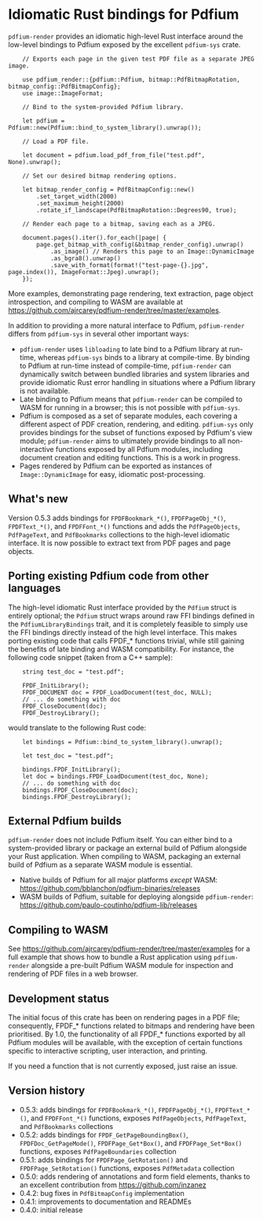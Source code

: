 # Idiomatic Rust bindings for Pdfium

`pdfium-render` provides an idiomatic high-level Rust interface around the low-level bindings to
Pdfium exposed by the excellent `pdfium-sys` crate.

```
    // Exports each page in the given test PDF file as a separate JPEG image.

    use pdfium_render::{pdfium::Pdfium, bitmap::PdfBitmapRotation, bitmap_config::PdfBitmapConfig};
    use image::ImageFormat;

    // Bind to the system-provided Pdfium library.
    
    let pdfium = Pdfium::new(Pdfium::bind_to_system_library().unwrap());

    // Load a PDF file.
    
    let document = pdfium.load_pdf_from_file("test.pdf", None).unwrap();
    
    // Set our desired bitmap rendering options.
 
    let bitmap_render_config = PdfBitmapConfig::new()
        .set_target_width(2000)
        .set_maximum_height(2000)
        .rotate_if_landscape(PdfBitmapRotation::Degrees90, true);

    // Render each page to a bitmap, saving each as a JPEG.
 
    document.pages().iter().for_each(|page| {
        page.get_bitmap_with_config(&bitmap_render_config).unwrap()
            .as_image() // Renders this page to an Image::DynamicImage
            .as_bgra8().unwrap()
            .save_with_format(format!("test-page-{}.jpg", page.index()), ImageFormat::Jpeg).unwrap();
    });
```

More examples, demonstrating page rendering, text extraction, page object introspection, and
compiling to WASM are available at <https://github.com/ajrcarey/pdfium-render/tree/master/examples>.

In addition to providing a more natural interface to Pdfium, `pdfium-render` differs from
`pdfium-sys` in several other important ways:

* `pdfium-render` uses `libloading` to late bind to a Pdfium library at run-time, whereas
  `pdfium-sys` binds to a library at compile-time. By binding to Pdfium at run-time instead
  of compile-time, `pdfium-render` can dynamically switch between bundled libraries and
  system libraries and provide idiomatic Rust error handling in situations where a Pdfium
  library is not available.
* Late binding to Pdfium means that `pdfium-render` can be compiled to WASM for running in a
  browser; this is not possible with `pdfium-sys`.
* Pdfium is composed as a set of separate modules, each covering a different aspect of PDF creation,
  rendering, and editing. `pdfium-sys` only provides bindings for the subset of functions exposed
  by Pdfium's view module; `pdfium-render` aims to ultimately provide bindings to all non-interactive
  functions exposed by all Pdfium modules, including document creation and editing functions.
  This is a work in progress. 
* Pages rendered by Pdfium can be exported as instances of `Image::DynamicImage` for easy,
  idiomatic post-processing.

## What's new

Version 0.5.3 adds bindings for `FPDFBookmark_*()`, `FPDFPageObj_*()`, `FPDFText_*()`, and `FPDFFont_*()` functions and adds the `PdfPageObjects`, `PdfPageText`, and `PdfBookmarks` collections
to the high-level idiomatic interface. It is now possible to extract text from PDF pages and page objects.
 
## Porting existing Pdfium code from other languages

The high-level idiomatic Rust interface provided by the `Pdfium` struct is entirely optional;
the `Pdfium` struct wraps around raw FFI bindings defined in the `PdfiumLibraryBindings`
trait, and it is completely feasible to simply use the FFI bindings directly
instead of the high level interface. This makes porting existing code that calls FPDF_* functions
trivial, while still gaining the benefits of late binding and WASM compatibility.
For instance, the following code snippet (taken from a C++ sample):

```
    string test_doc = "test.pdf";

    FPDF_InitLibrary();
    FPDF_DOCUMENT doc = FPDF_LoadDocument(test_doc, NULL);
    // ... do something with doc
    FPDF_CloseDocument(doc);
    FPDF_DestroyLibrary();
```

would translate to the following Rust code:

```
    let bindings = Pdfium::bind_to_system_library().unwrap();
    
    let test_doc = "test.pdf";

    bindings.FPDF_InitLibrary();
    let doc = bindings.FPDF_LoadDocument(test_doc, None);
    // ... do something with doc
    bindings.FPDF_CloseDocument(doc);
    bindings.FPDF_DestroyLibrary();
```

## External Pdfium builds

`pdfium-render` does not include Pdfium itself. You can either bind to a system-provided library
or package an external build of Pdfium alongside your Rust application. When compiling to WASM,
packaging an external build of Pdfium as a separate WASM module is essential.

* Native builds of Pdfium for all major platforms _except_ WASM: <https://github.com/bblanchon/pdfium-binaries/releases>
* WASM builds of Pdfium, suitable for deploying alongside `pdfium-render`: <https://github.com/paulo-coutinho/pdfium-lib/releases>

## Compiling to WASM

See <https://github.com/ajrcarey/pdfium-render/tree/master/examples> for a full example that shows
how to bundle a Rust application using `pdfium-render` alongside a pre-built Pdfium WASM module for
inspection and rendering of PDF files in a web browser.

## Development status

The initial focus of this crate has been on rendering pages in a PDF file; consequently, FPDF_*
functions related to bitmaps and rendering have been prioritised. By 1.0, the functionality of all
FPDF_* functions exported by all Pdfium modules will be available, with the exception of certain
functions specific to interactive scripting, user interaction, and printing.

If you need a function that is not currently exposed, just raise an issue.

## Version history

* 0.5.3: adds bindings for `FPDFBookmark_*()`, `FPDFPageObj_*()`, `FPDFText_*()`, and `FPDFFont_*()` functions, exposes `PdfPageObjects`, `PdfPageText`, and `PdfBookmarks` collections
* 0.5.2: adds bindings for `FPDF_GetPageBoundingBox()`, `FPDFDoc_GetPageMode()`, `FPDFPage_Get*Box()`, and `FPDFPage_Set*Box()` functions, exposes `PdfPageBoundaries` collection
* 0.5.1: adds bindings for `FPDFPage_GetRotation()` and `FPDFPage_SetRotation()` functions, exposes `PdfMetadata` collection
* 0.5.0: adds rendering of annotations and form field elements, thanks to an excellent contribution from <https://github.com/inzanez>
* 0.4.2: bug fixes in `PdfBitmapConfig` implementation
* 0.4.1: improvements to documentation and READMEs
* 0.4.0: initial release
